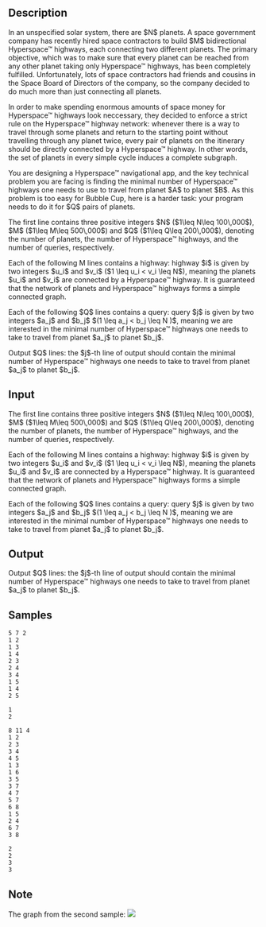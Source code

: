 ## Description

<div><p>In an unspecified solar system, there are $N$ planets. A space government company has recently hired space contractors to build $M$ bidirectional Hyperspace™ highways, each connecting two different planets. The primary objective, which was to make sure that every planet can be reached from any other planet taking only Hyperspace™ highways, has been completely fulfilled. Unfortunately, lots of space contractors had friends and cousins in the Space Board of Directors of the company, so the company decided to do much more than just connecting all planets. </p><p>In order to make spending enormous amounts of space money for Hyperspace™ highways look neccessary, they decided to enforce a strict rule on the Hyperspace™ highway network: whenever there is a way to travel through some planets and return to the starting point without travelling through any planet twice, every pair of planets on the itinerary should be directly connected by a Hyperspace™ highway. <span class="tex-font-style-underline">In other words, the set of planets in every simple cycle induces a complete subgraph.</span></p><p>You are designing a Hyperspace™ navigational app, and the key technical problem you are facing is finding the minimal number of Hyperspace™ highways one needs to use to travel from planet $A$ to planet $B$. As this problem is too easy for Bubble Cup, here is a harder task: your program needs to do it for $Q$ pairs of planets.</p></div><div class="input-specification"><p>The first line contains three positive integers $N$ ($1\leq N\leq 100\,000$), $M$ ($1\leq M\leq 500\,000$) and $Q$ ($1\leq Q\leq 200\,000$), denoting the number of planets, the number of Hyperspace™ highways, and the number of queries, respectively.</p><p>Each of the following M lines contains a highway: highway $i$ is given by two integers $u_i$ and $v_i$ ($1 \leq u_i &lt; v_i \leq N$), meaning the planets $u_i$ and $v_i$ are connected by a Hyperspace™ highway. It is guaranteed that the network of planets and Hyperspace™ highways forms a simple connected graph.</p><p>Each of the following $Q$ lines contains a query: query $j$ is given by two integers $a_j$ and $b_j$ $(1 \leq a_j &lt; b_j \leq N )$, meaning we are interested in the minimal number of Hyperspace™ highways one needs to take to travel from planet $a_j$ to planet $b_j$.</p></div><div class="output-specification"><p>Output $Q$ lines: the $j$-th line of output should contain the minimal number of Hyperspace™ highways one needs to take to travel from planet $a_j$ to planet $b_j$.</p></div>

## Input

<p>The first line contains three positive integers $N$ ($1\leq N\leq 100\,000$), $M$ ($1\leq M\leq 500\,000$) and $Q$ ($1\leq Q\leq 200\,000$), denoting the number of planets, the number of Hyperspace™ highways, and the number of queries, respectively.</p><p>Each of the following M lines contains a highway: highway $i$ is given by two integers $u_i$ and $v_i$ ($1 \leq u_i &lt; v_i \leq N$), meaning the planets $u_i$ and $v_i$ are connected by a Hyperspace™ highway. It is guaranteed that the network of planets and Hyperspace™ highways forms a simple connected graph.</p><p>Each of the following $Q$ lines contains a query: query $j$ is given by two integers $a_j$ and $b_j$ $(1 \leq a_j &lt; b_j \leq N )$, meaning we are interested in the minimal number of Hyperspace™ highways one needs to take to travel from planet $a_j$ to planet $b_j$.</p>

## Output

<p>Output $Q$ lines: the $j$-th line of output should contain the minimal number of Hyperspace™ highways one needs to take to travel from planet $a_j$ to planet $b_j$.</p>

## Samples

```input1
5 7 2
1 2
1 3
1 4
2 3
2 4
3 4
1 5
1 4
2 5

```

```output1
1
2

```






```input2
8 11 4
1 2
2 3
3 4
4 5
1 3
1 6
3 5
3 7
4 7
5 7
6 8
1 5
2 4
6 7
3 8

```

```output2
2
2
3
3

```




## Note

<p>The graph from the second sample: <img class="tex-graphics" src="./29596/file/Knd52SMK.png" style="max-width: 100.0%;max-height: 100.0%;"></p>
